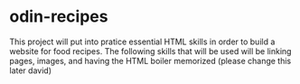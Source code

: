# odin-recipes

This project will put into pratice essential HTML skills in order to build a website for food recipes. The following skills that will be used will be linking pages, images, and having the HTML boiler memorized (please change this later david)